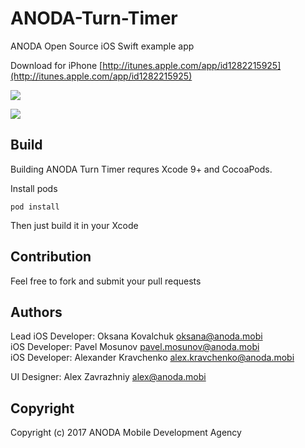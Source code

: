 # ANODA-Turn-Timer
ANODA Open Source iOS Swift example app

Download for iPhone [http://itunes.apple.com/app/id1282215925](http://itunes.apple.com/app/id1282215925)

![](http://s.themengzor.com/logo_small.png)

![](http://s.themengzor.com/ANODA_Turn_Timer_on_the_App_Store_2017-10-04_01-16-06-3w512.png)

## Build

Building ANODA Turn Timer requres Xcode 9+ and CocoaPods.

Install pods

```
pod install
```

Then just build it in your Xcode

## Contribution

Feel free to fork and submit your pull requests

## Authors

Lead iOS Developer: Oksana Kovalchuk <oksana@anoda.mobi> </br>
iOS Developer: Pavel Mosunov <pavel.mosunov@anoda.mobi> </br>
iOS Developer: Alexander Kravchenko <alex.kravchenko@anoda.mobi>

UI Designer: Alex Zavrazhniy <alex@anoda.mobi>

## Copyright

Copyright (c) 2017 ANODA Mobile Development Agency
